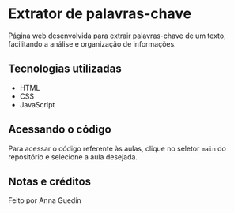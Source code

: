 # Extrator de palavras-chave
Página web desenvolvida para extrair palavras-chave de um texto, facilitando a análise e organização de informações.

## Tecnologias utilizadas
- HTML
- CSS
- JavaScript

## Acessando o código
Para acessar o código referente às aulas, clique no seletor `main` do repositório e selecione a aula desejada.

## Notas e créditos
Feito por Anna Guedin
